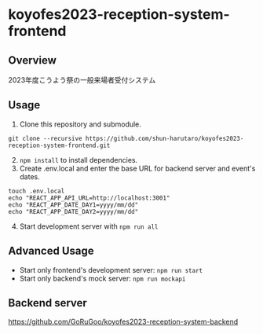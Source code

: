 # koyofes2023-reception-system-frontend
## Overview
2023年度こうよう祭の一般来場者受付システム
## Usage
1. Clone this repository and submodule.
```
git clone --recursive https://github.com/shun-harutaro/koyofes2023-reception-system-frontend.git
```
2. `npm install` to install dependencies.
3. Create .env.local and enter the base URL for backend server and event's dates.
```
touch .env.local
echo "REACT_APP_API_URL=http://localhost:3001"
echo "REACT_APP_DATE_DAY1=yyyy/mm/dd"
echo "REACT_APP_DATE_DAY2=yyyy/mm/dd"
```
4. Start development server with `npm run all`
## Advanced Usage
- Start only frontend's development server: `npm run start`
- Start only backend's mock server: `npm run mockapi`
## Backend server
https://github.com/GoRuGoo/koyofes2023-reception-system-backend